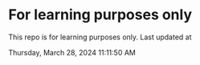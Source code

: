 # For learning purposes only
This repo is for learning purposes only.
Last updated at

Thursday, March 28, 2024 11:11:50 AM

